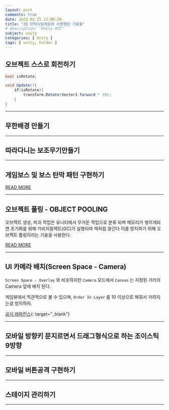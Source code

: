 ```yaml
---
layout: post
comments: true
date: 2021-02-25 21:00:20
title: "2D 탄막슈팅게임에 사용했던 기술들"
# description: "Unity API"
subject: unity
categories: [ Unity ]
tags: [ unity, Folder ]
---
```



## 오브젝트 스스로 회전하기

```c#
bool isRotate;

void Update(){
    if(isRotate){
        transform.Rotate(Vector3.forward * 10);
    }
}
```
<!-- 
[READ MORE]()
https://killu.tistory.com/12
참고하기
-->

---

## 무한배경 만들기

---

## 따라다니는 보조무기만들기

---

## 게임보스 및 보스 탄막 패턴 구현하기

[READ MORE](https://keemeesuu.github.io/objectPooling/)

---

## 오브젝트 풀링 - OBJECT POOLING

오브젝트 생성, 파괴 작업은 유니티에서 무거운 작업으로 분류 되며 메모리가 쌓이게되면 초기화를 위해 가비지컬렉트(GC)가 실행되며 렉처럼 끊긴다 이를 방지하기 위해 오브젝트 풀링이라는 기술을 사용한다.

[READ MORE](https://keemeesuu.github.io/objectPooling/)

---

## UI 카메라 배치(Screen Space - Camera)

`Screen Space - Overlay` 와 비슷하지만 `Camera` 모드에서 `Canvas` 는 지정된 거리의 Camera 앞에 배치 된다.

게임뷰에서 직관적으로 불 수 있으며, `Order In Layer` 를 10 이상으로 해줘서 가려지는걸 방지하자.


[공식 레퍼런스](https://docs.unity3d.com/kr/530/Manual/UICanvas.html){: target="_blank"}

---

## 모바일 방향키 문지르면서 드래그형식으로 하는 조이스틱 9방향


---

## 모바일 버튼공격 구현하기


---

## 스테이지 관리하기


---